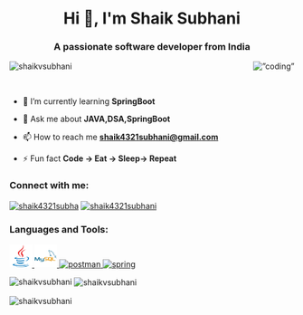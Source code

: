 <h1 align="center">Hi 👋, I'm Shaik Subhani</h1>
<h3 align="center">A passionate software developer from India</h3>
<img align="right" alt=”coding” width=”400” src="https://raw.githubusercontent.com/TheDudeThatCode/TheDudeThatCode/master/Assets/Developer.gif">

<p align="left"> <img src="https://komarev.com/ghpvc/?username=shaikvsubhani&label=Profile%20views&color=0e75b6&style=flat" alt="shaikvsubhani" /> </p>

<p align="left"> <a href="https://twitter.com/" target="blank"><img src="https://img.shields.io/twitter/follow/?logo=twitter&style=for-the-badge" alt="" /></a> </p>

- 🌱 I’m currently learning **SpringBoot**

- 💬 Ask me about **JAVA,DSA,SpringBoot**

- 📫 How to reach me **shaik4321subhani@gmail.com**

- ⚡ Fun fact **Code -> Eat -> Sleep-> Repeat**

<h3 align="left">Connect with me:</h3>
<p align="left">
<a href="https://www.codechef.com/users/shaik4321subha" target="blank"><img align="center" src="https://cdn.jsdelivr.net/npm/simple-icons@3.1.0/icons/codechef.svg" alt="shaik4321subha" height="30" width="40" /></a>
<a href="https://www.leetcode.com/shaik4321subhani" target="blank"><img align="center" src="https://raw.githubusercontent.com/rahuldkjain/github-profile-readme-generator/master/src/images/icons/Social/leet-code.svg" alt="shaik4321subhani" height="30" width="40" /></a>
</p>

<h3 align="left">Languages and Tools:</h3>
<p align="left"> <a href="https://www.java.com" target="_blank" rel="noreferrer"> <img src="https://raw.githubusercontent.com/devicons/devicon/master/icons/java/java-original.svg" alt="java" width="40" height="40"/> </a> <a href="https://www.mysql.com/" target="_blank" rel="noreferrer"> <img src="https://raw.githubusercontent.com/devicons/devicon/master/icons/mysql/mysql-original-wordmark.svg" alt="mysql" width="40" height="40"/> </a> <a href="https://postman.com" target="_blank" rel="noreferrer"> <img src="https://www.vectorlogo.zone/logos/getpostman/getpostman-icon.svg" alt="postman" width="40" height="40"/> </a> <a href="https://spring.io/" target="_blank" rel="noreferrer"> <img src="https://www.vectorlogo.zone/logos/springio/springio-icon.svg" alt="spring" width="40" height="40"/> </a> </p>

<p><img align="left" src="https://github-readme-stats.vercel.app/api/top-langs?username=shaikvsubhani&show_icons=true&locale=en&layout=compact" alt="shaikvsubhani" /></p>

<p>&nbsp;<img align="center" src="https://github-readme-stats.vercel.app/api?username=shaikvsubhani&show_icons=true&locale=en" alt="shaikvsubhani" /></p>

<p><img align="center" src="https://github-readme-streak-stats.herokuapp.com/?user=shaikvsubhani&" alt="shaikvsubhani" /></p>
